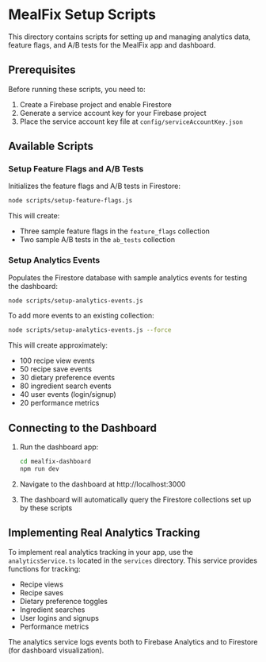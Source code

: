 # MealFix Setup Scripts

This directory contains scripts for setting up and managing analytics data, feature flags, and A/B tests for the MealFix app and dashboard.

## Prerequisites

Before running these scripts, you need to:

1. Create a Firebase project and enable Firestore
2. Generate a service account key for your Firebase project
3. Place the service account key file at `config/serviceAccountKey.json`

## Available Scripts

### Setup Feature Flags and A/B Tests

Initializes the feature flags and A/B tests in Firestore:

```bash
node scripts/setup-feature-flags.js
```

This will create:
- Three sample feature flags in the `feature_flags` collection
- Two sample A/B tests in the `ab_tests` collection

### Setup Analytics Events

Populates the Firestore database with sample analytics events for testing the dashboard:

```bash
node scripts/setup-analytics-events.js
```

To add more events to an existing collection:

```bash
node scripts/setup-analytics-events.js --force
```

This will create approximately:
- 100 recipe view events
- 50 recipe save events
- 30 dietary preference events
- 80 ingredient search events
- 40 user events (login/signup)
- 20 performance metrics

## Connecting to the Dashboard

1. Run the dashboard app:
   ```bash
   cd mealfix-dashboard
   npm run dev
   ```
   
2. Navigate to the dashboard at http://localhost:3000

3. The dashboard will automatically query the Firestore collections set up by these scripts

## Implementing Real Analytics Tracking

To implement real analytics tracking in your app, use the `analyticsService.ts` located in the `services` directory. This service provides functions for tracking:

- Recipe views
- Recipe saves
- Dietary preference toggles
- Ingredient searches
- User logins and signups
- Performance metrics

The analytics service logs events both to Firebase Analytics and to Firestore (for dashboard visualization). 